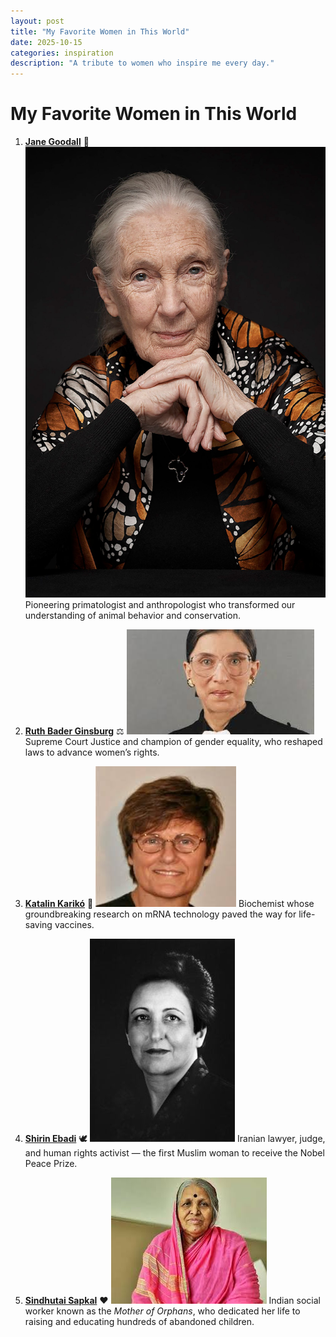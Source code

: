 ```yaml
---
layout: post
title: "My Favorite Women in This World"
date: 2025-10-15
categories: inspiration
description: "A tribute to women who inspire me every day."
--- 
```


# My Favorite Women in This World

1. **[Jane Goodall](https://en.wikipedia.org/wiki/Jane_Goodall)** 🐒
   ![Jane Goodall](images/jane_goodall.jpg)
   Pioneering primatologist and anthropologist who transformed our understanding of animal behavior and conservation.

2. **[Ruth Bader Ginsburg](https://en.wikipedia.org/wiki/Ruth_Bader_Ginsburg)** ⚖️
   ![Ruth Bader Ginsburg](images/ruth_bader_ginsburg.jpg)
   Supreme Court Justice and champion of gender equality, who reshaped laws to advance women’s rights.

3. **[Katalin Karikó](https://en.wikipedia.org/wiki/Katalin_Karik%C3%B3)** 🧬
   ![Katalin Karikó](images/katalin_kariko.jpg)
   Biochemist whose groundbreaking research on mRNA technology paved the way for life-saving vaccines.

4. **[Shirin Ebadi](https://en.wikipedia.org/wiki/Shirin_Ebadi)** 🕊️
   ![Shirin Ebadi](images/shirin_ebadi.jpg)
   Iranian lawyer, judge, and human rights activist — the first Muslim woman to receive the Nobel Peace Prize.

5. **[Sindhutai Sapkal](https://en.wikipedia.org/wiki/Sindhutai_Sapkal)** ❤️
   ![Sindhutai Sapkal](images/sindhutai_sapkal.jpg)
   Indian social worker known as the *Mother of Orphans*, who dedicated her life to raising and educating hundreds of abandoned children.

